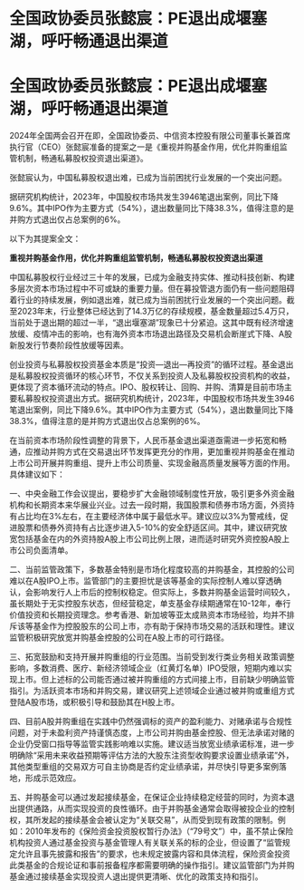 # 全国政协委员张懿宸：PE退出成堰塞湖，呼吁畅通退出渠道

# 全国政协委员张懿宸：PE退出成堰塞湖，呼吁畅通退出渠道

2024年全国两会召开在即，全国政协委员、中信资本控股有限公司董事长兼首席执行官（CEO）张懿宸准备的提案之一是《重视并购基金作用，优化并购重组监管机制，畅通私募股权投资退出渠道》。

张懿宸认为，中国私募股权退出难，已成为当前困扰行业发展的一个突出问题。

据研究机构统计，2023年，中国股权市场共发生3946笔退出案例，同比下降9.6%。其中IPO作为主要方式（54%），退出数量同比下降38.3%，值得注意的是并购方式退出仅占总案例的6%。

以下为其提案全文：

**重视并购基金作用，优化并购重组监管机制，畅通私募股权投资退出渠道**

中国私募股权行业经过三十年的发展，已成为金融支持实体、推动科技创新、构建多层次资本市场过程中不可或缺的重要力量。但在募投管退方面仍有一些问题阻碍着行业的持续发展，例如退出难，就已成为当前困扰行业发展的一个突出问题。截至2023年末，行业整体已经达到了14.3万亿的存续规模，基金数量超过5.4万只，当前处于退出期的超过一半，“退出堰塞湖”现象已十分紧迫。这其中既有经济增速放缓、疫情冲击的影响，也有海外资本市场退出路径及交易机会断崖式下降、A股新股发行节奏阶段性放缓等因素。

创业投资与私募股权投资基金本质是“投资—退出—再投资”的循环过程。基金退出是私募股权投资循环的核心环节，不仅关系到投资人及私募股权投资机构的收益，更体现了资本循环流动的特点。IPO、股权转让、回购、并购、清算是目前市场主要私募股权投资退出方式。据研究机构统计，2023年，中国股权市场共发生3946笔退出案例，同比下降9.6%。其中IPO作为主要方式（54%），退出数量同比下降38.3%，值得注意的是并购方式退出仅占总案例的6%。

在当前资本市场阶段性调整的背景下，人民币基金退出渠道亟需进一步拓宽和畅通，应推动并购方式在交易退出环节发挥更充分的作用，更加重视并购基金在推动上市公司开展并购重组、提升上市公司质量、实现金融高质量发展等方面的作用。具体建议如下：

一、中央金融工作会议提出，要稳步扩大金融领域制度性开放，吸引更多外资金融机构和长期资本来华展业兴业。过去一段时期，我国股票和债券市场方面，外资持有占比均在3%左右，在主要经济体中属于最低水平。建议应以3%为警戒线，促进股票和债券外资持有占比逐步进入5-10%的安全舒适区间。其中，建议研究放宽包括基金在内的外资持股A股上市公司比例上限，进而适时研究外资控股A股上市公司负面清单。

二、当前监管政策下，多数基金特别是市场化程度较高的并购基金，其控股的公司难以在A股IPO上市。监管部门的主要担忧是该等基金的实际控制人难以穿透确认，会影响发行人上市后的控制权稳定。但实际上，多数并购基金运营时间较久，虽长期处于无实控股东状态，但经营稳定，单支基金存续期通常在10-12年，奉行价值投资和长期投资理念。参考香港、新加坡等亚太成熟资本市场经验，均并不排斥该等基金作为控股股东的公司上市，亦有助于保持市场交易的活跃和理性。建议监管积极研究放宽并购基金控股的公司在A股上市的可行路径。

三、拓宽鼓励和支持开展并购重组的行业范围。当前受到发行类业务相关政策调整影响，多数消费、医疗、新经济领域企业（红黄灯名单）IPO受限，短期内难以实现上市。但上述标的公司能否通过被并购重组的方式间接上市，目前缺少明确监管指引。为活跃资本市场和并购交易，建议研究上述领域企业通过被并购或重组方式登陆A股市场，或积极引导和鼓励其在H股上市。

四、目前A股并购重组在实践中仍然强调标的资产的盈利能力、对赌承诺与合规性问题，对于未盈利资产持谨慎态度，上市公司并购由基金控股、但无法承诺对赌的企业仍受窗口指导等监管实践影响难以实施。建议适当放宽业绩承诺标准，进一步明确除“采用未来收益预期等评估方法的大股东注资型收购要求设置业绩承诺”外，其他类型重组的交易双方可自主协商是否约定业绩承诺，并尽快引导更多案例落地，形成示范效应。

五、并购基金可以通过发起接续基金，在保证企业持续稳定经营的同时，为资本退出提供通路，从而实现投资的良性循环。由于并购基金通常会取得被投企业的控制权，其所发起的接续基金会被认定为“关联交易”，从而受到现有政策的限制。例如：2010年发布的《保险资金投资股权暂行办法》（“79号文”）中，虽不禁止保险机构投资人通过基金投资与基金管理人有关联关系的标的企业，但设置了“监管规定允许且事先披露和报告”的要求，也未规定披露内容和具体流程，保险资金投资此类基金的合规论证和事前报备程序都需要明确的操作指引。建议监管部门为并购基金通过接续基金实现投资人退出提供更清晰、优化的政策支持和指引。

